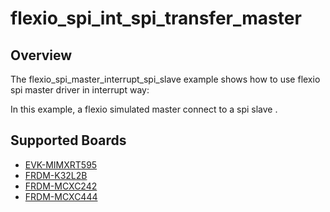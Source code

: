 # flexio_spi_int_spi_transfer_master

## Overview
The flexio_spi_master_interrupt_spi_slave example shows how to use flexio spi master driver in interrupt way:

In this example, a flexio simulated master connect to a spi slave .

## Supported Boards
- [EVK-MIMXRT595](../../../../../_boards/evkmimxrt595/driver_examples/flexio/spi/int_spi_transfer/master/example_board_readme.md)
- [FRDM-K32L2B](../../../../../_boards/frdmk32l2b/driver_examples/flexio/spi/int_spi_transfer/master/example_board_readme.md)
- [FRDM-MCXC242](../../../../../_boards/frdmmcxc242/driver_examples/flexio/spi/int_spi_transfer/master/example_board_readme.md)
- [FRDM-MCXC444](../../../../../_boards/frdmmcxc444/driver_examples/flexio/spi/int_spi_transfer/master/example_board_readme.md)
